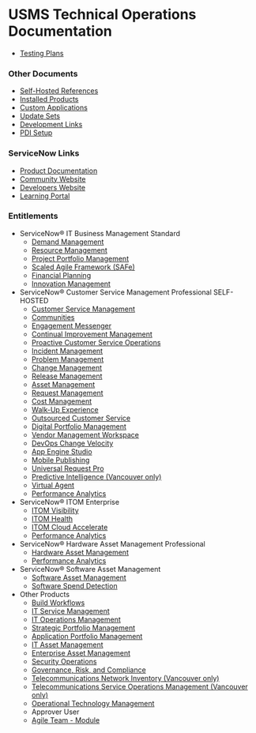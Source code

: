 # USMS Technical Operations Documentation

- [Testing Plans](./Testing-Plans/README.md)

### Other Documents

- [Self-Hosted References](./Self-Hosted.md)
- [Installed Products](./Installed-Products.md)
- [Custom Applications](./Custom-Applications.md)
- [Update Sets](./Update-Sets.md)
- [Development Links](Development-Links.md)
- [PDI Setup](PDI-Setup.md)

### ServiceNow Links

- [Product Documentation](https://docs.servicenow.com/)
- [Community Website](https://community.servicenow.com/)
- [Developers Website](https://developer.servicenow.com/)
- [Learning Portal](https://nowlearning.service-now.com/)

### Entitlements

- ServiceNow® IT Business Management Standard
  - [Demand Management](https://docs.servicenow.com/bundle/utah-it-business-management/page/product/planning-and-policy/concept/c_DemandManagement.html)
  - [Resource Management](https://docs.servicenow.com/bundle/utah-it-business-management/page/product/resource-management/concept/c_ResourceManagement.html)
  - [Project Portfolio Management](https://docs.servicenow.com/bundle/utah-it-business-management/page/product/project-portfolio-suite/concept/c_ProjectPortfolioSuite.html)
  - [Scaled Agile Framework (SAFe)](https://docs.servicenow.com/bundle/utah-it-business-management/page/product/agile-SAFe/concept/SAFeoverview.html)
  - [Financial Planning](https://docs.servicenow.com/bundle/utah-it-business-management/page/product/project-management/concept/financials-prj-wrkspc.html)
  - [Innovation Management](https://docs.servicenow.com/bundle/utah-it-business-management/page/product/innovation-management/concept/innovation-management.html)
- ServiceNow® Customer Service Management Professional SELF- HOSTED
  - [Customer Service Management](https://docs.servicenow.com/bundle/utah-customer-service-management/page/product/customer-service-management/concept/c_CustomerServiceManagement.html)
  - [Communities](https://docs.servicenow.com/bundle/utah-customer-service-management/page/product/customer-communities/reference/servicenow-communities.html)
  - [Engagement Messenger](https://docs.servicenow.com/bundle/utah-customer-service-management/page/product/customer-service-management/concept/engagement-center.html)
  - [Continual Improvement Management](https://docs.servicenow.com/bundle/utah-customer-service-management/page/product/customer-service-management/concept/csm-continual-improvement-mgmt.html)
  - [Proactive Customer Service Operations](https://docs.servicenow.com/bundle/utah-customer-service-management/page/product/customer-service-management/concept/proactive-service-operations.html)
  - [Incident Management](https://docs.servicenow.com/bundle/utah-it-service-management/page/product/incident-management/concept/c_IncidentManagement.html)
  - [Problem Management](https://docs.servicenow.com/bundle/utah-it-service-management/page/product/problem-management/concept/c_ProblemManagement.html)
  - [Change Management](https://docs.servicenow.com/bundle/utah-it-service-management/page/product/change-management/concept/c_ITILChangeManagement.html)
  - [Release Management](https://docs.servicenow.com/bundle/utah-it-service-management/page/product/release-management/concept/c_ITILReleaseManagement.html)
  - [Asset Management](https://docs.servicenow.com/bundle/utah-it-service-management/page/product/asset-management/concept/c_AssetManagement.html)
  - [Request Management](https://docs.servicenow.com/bundle/utah-it-service-management/page/product/planning-and-policy/concept/c_RequestManagement.html)
  - [Cost Management](https://docs.servicenow.com/bundle/utah-it-business-management/page/product/cost-management/reference/r_CostManagement.html)
  - [Walk-Up Experience](https://docs.servicenow.com/bundle/utah-customer-service-management/page/product/customer-service-management/concept/csm-walkup-experience.html)
  - [Outsourced Customer Service](https://docs.servicenow.com/bundle/utah-customer-service-management/page/product/customer-service-management/concept/outsourced-service-provider.html)
  - [Digital Portfolio Management](https://docs.servicenow.com/bundle/utah-it-service-management/page/product/digital-portfolio-management/concept/dpm-landing.html)
  - [Vendor Management Workspace](https://docs.servicenow.com/bundle/utah-it-service-management/page/product/vendor-management-workspace/concept/vendor-management-workspace.html)
  - [DevOps Change Velocity](https://docs.servicenow.com/bundle/utah-devops/page/product/enterprise-dev-ops/concept/devops-landing-page-new.html)
  - [App Engine Studio](https://docs.servicenow.com/bundle/sandiego-application-development/page/build/app-engine-studio/concept/aes-overview.html)
  - [Mobile Publishing](https://docs.servicenow.com/bundle/utah-mobile/page/administer/tablet-mobile-ui/concept/mobile-publishing.html)
  - [Universal Request Pro](https://docs.servicenow.com/bundle/utah-employee-service-management/page/product/universal-request/reference/installed-with-ur.html)
  - [Predictive Intelligence (Vancouver only)](https://docs.servicenow.com/bundle/vancouver-release-notes/page/release-notes/analytics-intelligence-reporting/predictive-intelligence-rn.html)
  - [Virtual Agent](https://docs.servicenow.com/csh?topicname=virtual-agent-landing-page&version=utah&pubname=utah-servicenow-platform)
  - [Performance Analytics](https://docs.servicenow.com/bundle/utah-now-intelligence/page/use/performance-analytics/concept/r_PALandingPage.html)
- ServiceNow® ITOM Enterprise
  - [ITOM Visibility](https://docs.servicenow.com/bundle/utah-it-operations-management/page/product/it-operations-management/reference/itom-visibility-landing-page.html)
  - [ITOM Health](https://docs.servicenow.com/bundle/utah-it-operations-management/page/product/it-operations-management/reference/itom-health-landing-page.html)
  - [ITOM Cloud Accelerate](https://docs.servicenow.com/bundle/utah-it-operations-management/page/product/itom-governance/reference/itom-governance-landing-page.html)
  - [Performance Analytics](https://docs.servicenow.com/bundle/utah-now-intelligence/page/use/performance-analytics/concept/r_PALandingPage.html)
- ServiceNow® Hardware Asset Management Professional
  - [Hardware Asset Management](https://docs.servicenow.com/bundle/utah-it-asset-management/page/product/hardware-asset-management/reference/ham-landing-page.html)
  - [Performance Analytics](https://docs.servicenow.com/bundle/utah-now-intelligence/page/use/performance-analytics/concept/r_PALandingPage.html)
- ServiceNow® Software Asset Management
  - [Software Asset Management](https://docs.servicenow.com/bundle/utah-it-asset-management/page/product/software-asset-management2/concept/c_SoftwareAssetMgmt.html)
  - [Software Spend Detection](https://docs.servicenow.com/bundle/utah-it-asset-management/page/product/software-asset-management2/concept/software-spend-detection.html)
- Other Products
  - [Build Workflows](https://docs.servicenow.com/bundle/utah-build-workflows/page/administer/build-workflows/concept/build-workflows.html)
  - [IT Service Management](https://docs.servicenow.com/bundle/utah-it-service-management/page/product/it-service-management/reference/r_ITServiceManagement.html)
  - [IT Operations Management](https://docs.servicenow.com/bundle/utah-it-operations-management)
  - [Strategic Portfolio Management](https://docs.servicenow.com/bundle/utah-it-business-management)
  - [Application Portfolio Management](https://docs.servicenow.com/bundle/utah-application-portfolio-management)
  - [IT Asset Management](https://docs.servicenow.com/bundle/utah-it-asset-management)
  - [Enterprise Asset Management](https://docs.servicenow.com/bundle/utah-it-asset-management/page/product/enterprise-asset-management/concept/enterprise-asset-management.html)
  - [Security Operations](https://docs.servicenow.com/bundle/utah-security-management)
  - [Governance, Risk, and Compliance](https://docs.servicenow.com/bundle/utah-governance-risk-compliance)
  - [Telecommunications Network Inventory (Vancouver only)](https://docs.servicenow.com/bundle/vancouver-telecom-network-inventory/page/product/tmt-telecom-network-inventory/concept/telecom-network-inventory.html)
  - [Telecommunications Service Operations Management (Vancouver only)](https://docs.servicenow.com/bundle/vancouver-telecom-service-ops/page/product/tmt-telecom-service-operations-mgt/concept/telecom-service-operations-mgt-overview.html)
  - [Operational Technology Management](https://docs.servicenow.com/bundle/utah-operational-technology)
  - Approver User
  - [Agile Team - Module](https://docs.servicenow.com/bundle/utah-it-business-management/page/product/agile-development/concept/agile-development.html)
